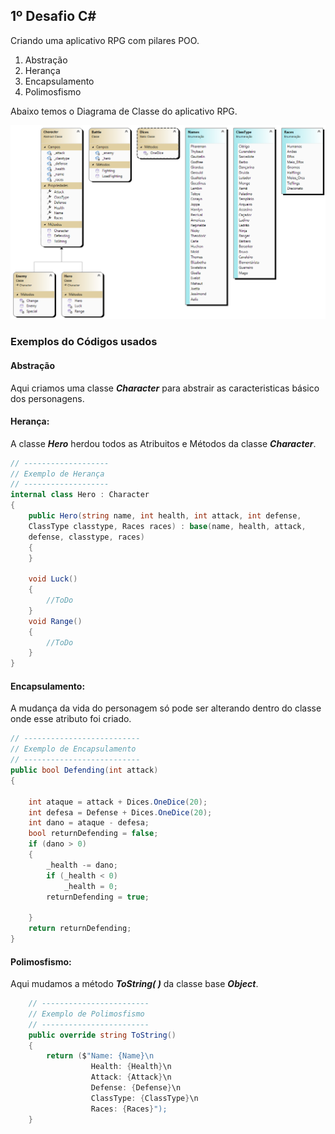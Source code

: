 ## 1º Desafio C#

Criando uma aplicativo RPG com pilares POO.

1. Abstração
2. Herança
3. Encapsulamento
4. Polimosfismo

Abaixo temos o Diagrama de Classe do aplicativo RPG.

![RPG](/ClassDiagram.png)

### Exemplos do Códigos usados

#### Abstração

Aqui criamos uma classe __*Character*__ para abstrair as caracteristicas básico dos personagens.

#### Herança:

A classe __*Hero*__ herdou todos as Atribuitos e Métodos da classe __*Character*__.

```csharp
// -------------------
// Exemplo de Herança
// -------------------
internal class Hero : Character
{
    public Hero(string name, int health, int attack, int defense,
    ClassType classtype, Races races) : base(name, health, attack, 
    defense, classtype, races)
    {
    }

    void Luck()
    {
        //ToDo
    }
    void Range()
    {
        //ToDo
    }
}
```

#### Encapsulamento:

A mudança da vida do personagem só pode ser alterando dentro do classe onde esse atributo foi criado.

```csharp
// --------------------------
// Exemplo de Encapsulamento
// --------------------------
public bool Defending(int attack)
{
    
    int ataque = attack + Dices.OneDice(20);
    int defesa = Defense + Dices.OneDice(20);
    int dano = ataque - defesa;
    bool returnDefending = false;
    if (dano > 0)
    {
        _health -= dano;
        if (_health < 0)
            _health = 0;
        returnDefending = true;
        
    }
    return returnDefending;
}
```

#### Polimosfismo:

Aqui mudamos a método __*ToString( )*__ da classe base __*Object*__.

```csharp
    // ------------------------
    // Exemplo de Polimosfismo
    // ------------------------
    public override string ToString()
    {
        return ($"Name: {Name}\n
                  Health: {Health}\n
                  Attack: {Attack}\n
                  Defense: {Defense}\n
                  ClassType: {ClassType}\n
                  Races: {Races}");
    }
```
